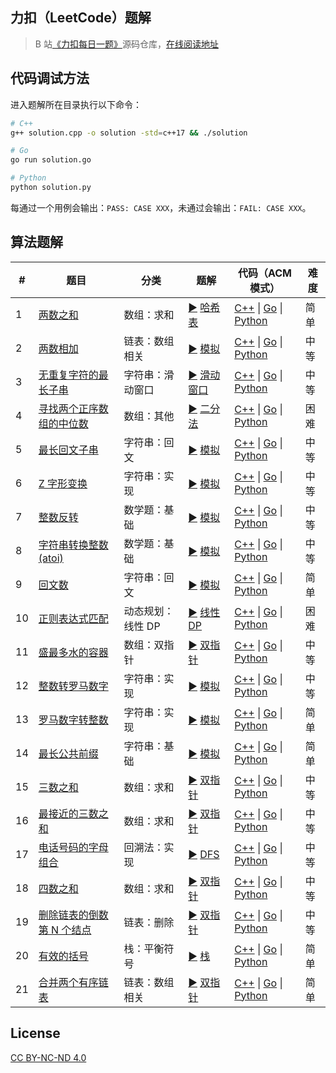 ## 力扣（LeetCode）题解

> B 站[《力扣每日一题》](https://space.bilibili.com/320530935/channel/collectiondetail?sid=115840)源码仓库，[在线阅读地址](https://blog.lichangao.com/daily_practice/leetcode/overview/question_summary.html)


## 代码调试方法

进入题解所在目录执行以下命令：

```bash
# C++
g++ solution.cpp -o solution -std=c++17 && ./solution

# Go
go run solution.go

# Python
python solution.py
```

每通过一个用例会输出：`PASS: CASE XXX`，未通过会输出：`FAIL: CASE XXX`。

## 算法题解

| # | 题目 | 分类 | 题解 | 代码（ACM 模式） | 难度 |
| --- | --- | --- | --- | --- | --- |
| 1 | [两数之和](https://leetcode.cn/problems/two-sum/) | 数组：求和 | [:arrow_forward:](https://www.bilibili.com/video/BV1Xu411S7uo) [哈希表](./0001-0050/0001)  | [C++](./0001-0050/0001/solution.cpp) \| [Go](./0001-0050/0001/solution.go) \| [Python](./0001-0050/0001/solution.py) | 简单 |
| 2 | [两数相加](https://leetcode.cn/problems/add-two-numbers/) | 链表：数组相关 | [:arrow_forward:](https://www.bilibili.com/video/BV1Wi4y1R7P7) [模拟](./0001-0050/0002) | [C++](./0001-0050/0002/solution.cpp) \| [Go](./0001-0050/0002/solution.go) \| [Python](./0001-0050/0002/solution.py) | 中等 |
| 3 | [无重复字符的最长子串](https://leetcode.cn/problems/longest-substring-without-repeating-characters/) | 字符串：滑动窗口 | [:arrow_forward:](https://www.bilibili.com/video/bv1GM4y1F7vn) [滑动窗口](./0001-0050/0003) | [C++](./0001-0050/0003/solution.cpp) \| [Go](./0001-0050/0003/solution.go) \| [Python](./0001-0050/0003/solution.py) | 中等 |
| 4 | [寻找两个正序数组的中位数](https://leetcode.cn/problems/median-of-two-sorted-arrays/) | 数组：其他 | [:arrow_forward:](https://www.bilibili.com/video/BV1DL4y1E7ai) [二分法](./0001-0050/0004) | [C++](./0001-0050/0004/solution.cpp) \| [Go](./0001-0050/0004/solution.go) \| [Python](./0001-0050/0004/solution.py) | 困难 |
| 5 | [最长回文子串](https://leetcode.cn/problems/longest-palindromic-substring/) | 字符串：回文 | [:arrow_forward:](https://www.bilibili.com/video/BV1UZ4y1U7tt) [模拟](./0001-0050/0005) | [C++](./0001-0050/0005/solution.cpp) \| [Go](./0001-0050/0005/solution.go) \| [Python](./0001-0050/0005/solution.py) | 中等 |
| 6 | [Z 字形变换](https://leetcode.cn/problems/zigzag-conversion/) | 字符串：实现 | [:arrow_forward:](https://www.bilibili.com/video/BV1U34y1q7UN) [模拟](./0001-0050/0006) | [C++](./0001-0050/0006/solution.cpp) \| [Go](./0001-0050/0006/solution.go) \| [Python](./0001-0050/0006/solution.py) | 中等 |
| 7 | [整数反转](https://leetcode.cn/problems/reverse-integer/) | 数学题：基础 | [:arrow_forward:](https://www.bilibili.com/video/BV1234y1q7XN) [模拟](./0001-0050/0007) | [C++](./0001-0050/0007/solution.cpp) \| [Go](./0001-0050/0007/solution.go) \| [Python](./0001-0050/0007/solution.py) | 中等 |
| 8 | [字符串转换整数 (atoi)](https://leetcode.cn/problems/string-to-integer-atoi/) | 数学题：基础 | [:arrow_forward:](https://www.bilibili.com/video/BV1QR4y1u75y) [模拟](./0001-0050/0008) | [C++](./0001-0050/0008/solution.cpp) \| [Go](./0001-0050/0008/solution.go) \| [Python](./0001-0050/0008/solution.py) | 中等 |
| 9 | [回文数](https://leetcode.cn/problems/palindrome-number/) | 字符串：回文 | [:arrow_forward:](https://www.bilibili.com/video/BV1iD4y1F7PL) [模拟](./0001-0050/0009) | [C++](./0001-0050/0009/solution.cpp) \| [Go](./0001-0050/0009/solution.go) \| [Python](./0001-0050/0009/solution.py) | 简单 |
| 10 | [正则表达式匹配](https://leetcode.cn/problems/regular-expression-matching/) | 动态规划：线性 DP | [:arrow_forward:](https://www.bilibili.com/video/BV1Br4y1v7SA) [线性 DP](./0001-0050/0010) | [C++](./0001-0050/0010/solution.cpp) \| [Go](./0001-0050/0010/solution.go) \| [Python](./0001-0050/0010/solution.py) | 困难 |
| 11 | [盛最多水的容器](https://leetcode.cn/problems/container-with-most-water/) | 数组：双指针 | [:arrow_forward:](https://www.bilibili.com/video/BV1za411q7QG) [双指针](./0001-0050/0011) | [C++](./0001-0050/0011/solution.cpp) \| [Go](./0001-0050/0011/solution.go) \| [Python](./0001-0050/0011/solution.py) | 中等 |
| 12 | [整数转罗马数字](https://leetcode.cn/problems/integer-to-roman/) | 字符串：实现 | [:arrow_forward:](https://www.bilibili.com/video/BV1Lq4y1A7uE) [模拟](./0001-0050/0012) | [C++](./0001-0050/0012/solution.cpp) \| [Go](./0001-0050/0012/solution.go) \| [Python](./0001-0050/0012/solution.py) | 中等 |
| 13 | [罗马数字转整数](https://leetcode.cn/problems/roman-to-integer/) | 字符串：实现 | [:arrow_forward:](https://www.bilibili.com/video/BV1k3411e7fD) [模拟](./0001-0050/0013) | [C++](./0001-0050/0013/solution.cpp) \| [Go](./0001-0050/0013/solution.go) \| [Python](./0001-0050/0013/solution.py) | 简单 |
| 14 | [最长公共前缀](https://leetcode.cn/problems/longest-common-prefix/) | 字符串：基础 | [:arrow_forward:](https://www.bilibili.com/video/BV1744y157CX) [模拟](./0001-0050/0014) | [C++](/0001-0050/0014/solution.cpp) \| [Go](./0001-0050/0014/solution.go) \| [Python](./0001-0050/0014/solution.py) | 简单 |
| 15 | [三数之和](https://leetcode.cn/problems/3sum/) | 数组：求和 | [:arrow_forward:](https://www.bilibili.com/video/BV1Jq4y1A7u7) [双指针](./0001-0050/0015) | [C++](./0001-0050/0015/solution.cpp) \| [Go](./0001-0050/0015/solution.go) \| [Python](./0001-0050/0015/solution.py) | 中等 |
| 16 | [最接近的三数之和](https://leetcode.cn/problems/3sum-closest/) | 数组：求和 | [:arrow_forward:](https://www.bilibili.com/video/BV1TP4y177H9) [双指针](./0001-0050/0016) | [C++](./0001-0050/0016/solution.cpp) \| [Go](./0001-0050/0016/solution.go) \| [Python](./0001-0050/0016/solution.py) | 中等 |
| 17 | [电话号码的字母组合](https://leetcode.cn/problems/letter-combinations-of-a-phone-number/) | 回溯法：实现 | [:arrow_forward:](https://www.bilibili.com/video/BV17q4y1A7sL) [DFS](./0001-0050/0017) | [C++](./0001-0050/0017/solution.cpp) \| [Go](./0001-0050/0017/solution.go) \| [Python](./0001-0050/0017/solution.py) | 中等 |
| 18 | [四数之和](https://leetcode.cn/problems/4sum/) | 数组：求和 | [:arrow_forward:](https://www.bilibili.com/video/BV1w3411Y7fw) [双指针](./0001-0050/0018) | [C++](./0001-0050/0018/solution.cpp) \| [Go](./0001-0050/0018/solution.go) \| [Python](./0001-0050/0018/solution.py) | 中等 |
| 19 | [删除链表的倒数第 N 个结点](https://leetcode.cn/problems/remove-nth-node-from-end-of-list/) | 链表：删除 | [:arrow_forward:](https://www.bilibili.com/video/BV1fq4y1y7z3) [双指针](./0001-0050/0019) | [C++](./0001-0050/0019/solution.cpp) \| [Go](./0001-0050/0019/solution.go) \| [Python](./0001-0050/0019/solution.py) | 中等 |
| 20 | [有效的括号](https://leetcode.cn/problems/valid-parentheses/) | 栈：平衡符号 | [:arrow_forward:](https://www.bilibili.com/video/BV1LL4y147FM) [栈](./0001-0050/0020) | [C++](./0001-0050/0020/solution.cpp) \| [Go](./0001-0050/0020/solution.go) \| [Python](./0001-0050/0020/solution.py) | 简单 |
| 21 | [合并两个有序链表](https://leetcode.cn/problems/merge-two-sorted-lists/) | 链表：数组相关 | [:arrow_forward:](https://www.bilibili.com/video/BV1RT4y1C7Ab) [双指针](./0001-0050/0021) | [C++](/0001-0050/0021/solution.cpp) \| [Go](./0001-0050/0021/solution.go) \| [Python](./0001-0050/0021/solution.py) | 简单 |

## License

[CC BY-NC-ND 4.0](./LICENSE)
